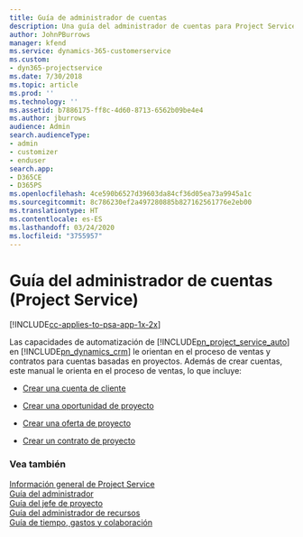 ```yaml
---
title: Guía de administrador de cuentas
description: Una guía del administrador de cuentas para Project Service que realiza el proceso de ventas y contratos para cuentas basadas en proyectos
author: JohnPBurrows
manager: kfend
ms.service: dynamics-365-customerservice
ms.custom:
- dyn365-projectservice
ms.date: 7/30/2018
ms.topic: article
ms.prod: ''
ms.technology: ''
ms.assetid: b7886175-ff8c-4d60-8713-6562b09be4e4
ms.author: jburrows
audience: Admin
search.audienceType:
- admin
- customizer
- enduser
search.app:
- D365CE
- D365PS
ms.openlocfilehash: 4ce590b6527d39603da84cf36d05ea73a9945a1c
ms.sourcegitcommit: 8c786230ef2a497280885b827162561776e2eb00
ms.translationtype: HT
ms.contentlocale: es-ES
ms.lasthandoff: 03/24/2020
ms.locfileid: "3755957"
---
```

# <a name="account-manager-guide-project-service"></a>Guía del administrador de cuentas (Project Service)

[!INCLUDE[cc-applies-to-psa-app-1x-2x](../includes/cc-applies-to-psa-app-1x-2x.md)]

Las capacidades de automatización de [!INCLUDE[pn_project_service_auto](../includes/pn-project-service-auto.md)] en [!INCLUDE[pn_dynamics_crm](../includes/pn-dynamics-crm.md)] le orientan en el proceso de ventas y contratos para cuentas basadas en proyectos. Además de crear cuentas, este manual le orienta en el proceso de ventas, lo que incluye:  
  
-   [Crear una cuenta de cliente](../project-service/create-customer-account.md)  
  
-   [Crear una oportunidad de proyecto](../project-service/create-project-opportunity.md)  
  
-   [Crear una oferta de proyecto](../project-service/create-project-quote.md)  
  
-   [Crear un contrato de proyecto](../project-service/create-project-contract.md)  
  
  
### <a name="see-also"></a>Vea también  
 [Información general de Project Service](../project-service/overview.md)   
 [Guía del administrador](../project-service/admin-guide.md)   
 [Guía del jefe de proyecto](../project-service/project-manager-guide.md)   
 [Guía del administrador de recursos](../project-service/resource-manager-guide.md)   
 [Guía de tiempo, gastos y colaboración](../project-service/time-expense-collaboration-guide.md)
